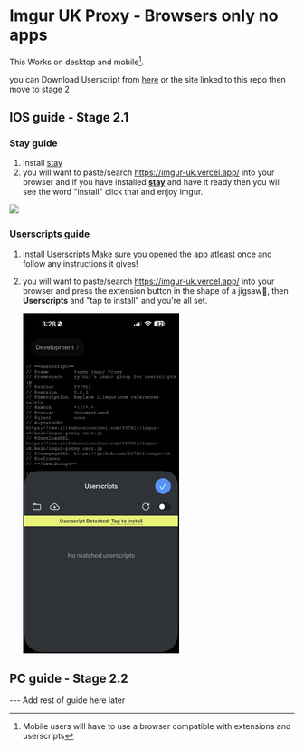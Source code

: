 # Imgur UK Proxy - Browsers only no apps
This Works on desktop and mobile[^1].

you can Download Userscript from [here](https://imgur-uk.vercel.app/) or the site linked to this repo then move to stage 2

## IOS guide - Stage 2.1
### Stay guide
1. install [stay](https://apps.apple.com/gb/app/stay-for-safari/id1591620171)
2. you will want to paste/search https://imgur-uk.vercel.app/ into your browser and if you have installed **[stay](https://apps.apple.com/gb/app/stay-for-safari/id1591620171)** and have it ready then you will see the word "install" click that and enjoy imgur.
   
<img src="https://github.com/YY7MII/imgur-uk/blob/main/media/iosinstall.gif" height="600" width="auto"></img>
### Userscripts guide
1. install [Userscripts](https://apps.apple.com/us/app/userscripts/id1463298887) Make sure you opened the app atleast once and follow any instructions it gives!
2. you will want to paste/search https://imgur-uk.vercel.app/ into your browser and press the extension button in the shape of a jigsaw🧩, then **Userscripts** and "tap to install" and you're all set.
   
   <img src="https://github.com/YY7MII/imgur-uk/blob/main/media/IMG_2144.png" height="600" width="auto"></img>


## PC guide - Stage 2.2

--- Add rest of guide here later


[^1]: Mobile users will have to use a browser compatible with extensions and userscripts
